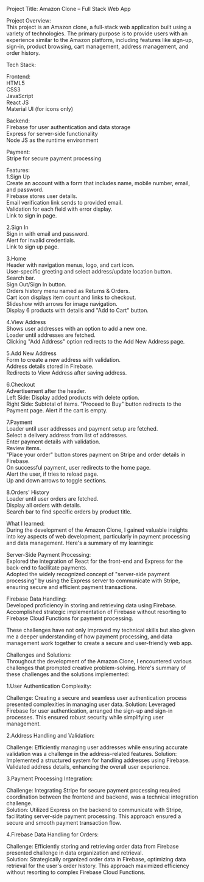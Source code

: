Project Title: Amazon Clone – Full Stack Web App  
  
  
Project Overview:  
This project is an Amazon clone, a full-stack web application built using a variety of technologies. The primary purpose is to provide users with an experience similar to the Amazon platform, including features like sign-up, sign-in, product browsing, cart management, address management, and order history.  
  
  
Tech Stack:  
  
Frontend:  
HTML5  
CSS3  
JavaScript  
React JS  
Material UI (for icons only)  
  
Backend:  
Firebase for user authentication and data storage  
Express for server-side functionality  
Node JS as the runtime environment  
  
Payment:  
Stripe for secure payment processing  
  
  
Features:  
1.Sign Up  
Create an account with a form that includes name, mobile number, email, and password.  
Firebase stores user details.  
Email verification link sends to provided email.  
Validation for each field with error display.  
Link to sign in page.  
  
2.Sign In  
Sign in with email and password.  
Alert for invalid credentials.  
Link to sign up page.  
  
3.Home  
Header with navigation menus, logo, and cart icon.  
User-specific greeting and select address/update location button.  
Search bar.  
Sign Out/Sign In button.  
Orders history menu named as Returns & Orders.  
Cart icon displays item count and links to checkout.  
Slideshow with arrows for image navigation.  
Display 6 products with details and "Add to Cart" button.  
  
4.View Address  
Shows user addresses with an option to add a new one.  
Loader until addresses are fetched.  
Clicking "Add Address" option redirects to the Add New Address page.  
  
5.Add New Address  
Form to create a new address with validation.  
Address details stored in Firebase.  
Redirects to View Address after saving address.  
  
6.Checkout  
Advertisement after the header.  
Left Side: Display added products with delete option.  
Right Side: Subtotal of items. "Proceed to Buy" button redirects to the Payment page. Alert if the cart is empty.  
  
7.Payment  
Loader until user addresses and payment setup are fetched.  
Select a delivery address from list of addresses.  
Enter payment details with validation.  
Review items.  
"Place your order" button stores payment on Stripe and order details in Firebase.  
On successful payment, user redirects to the home page.  
Alert the user, if tries to reload page.  
Up and down arrows to toggle sections.  
  
8.Orders' History  
Loader until user orders are fetched.  
Display all orders with details.  
Search bar to find specific orders by product title.  
  
  
What I learned:  
During the development of the Amazon Clone, I gained valuable insights into key aspects of web development, particularly in payment processing and data management. Here's a summary of my learnings:  
  
Server-Side Payment Processing:  
Explored the integration of React for the front-end and Express for the back-end to facilitate payments.  
Adopted the widely recognized concept of "server-side payment processing" by using the Express server to communicate with Stripe, ensuring secure and efficient payment transactions.  
  
Firebase Data Handling:  
Developed proficiency in storing and retrieving data using Firebase.
Accomplished strategic implementation of Firebase without resorting to Firebase Cloud Functions for payment processing.  
  
These challenges have not only improved my technical skills but also given me a deeper understanding of how payment processing, and data management work together to create a secure and user-friendly web app.  
  
  
Challenges and Solutions:  
Throughout the development of the Amazon Clone, I encountered various challenges that prompted creative problem-solving. Here's summary of these challenges and the solutions implemented:  
  
1.User Authentication Complexity:  
  
Challenge: Creating a secure and seamless user authentication process presented complexities in managing user data.
Solution: Leveraged Firebase for user authentication, arranged the sign-up and sign-in processes. This ensured robust security while simplifying user management.  
  
2.Address Handling and Validation:  
  
Challenge: Efficiently managing user addresses while ensuring accurate validation was a challenge in the address-related features.
Solution: Implemented a structured system for handling addresses using Firebase. Validated address details, enhancing the overall user experience.
  
3.Payment Processing Integration:  
  
Challenge: Integrating Stripe for secure payment processing required coordination between the frontend and backend, was a technical integration challenge.  
Solution: Utilized Express on the backend to communicate with Stripe, facilitating server-side payment processing. This approach ensured a secure and smooth payment transaction flow.  
  
4.Firebase Data Handling for Orders:   
  
Challenge: Efficiently storing and retrieving order data from Firebase presented challenge in data organization and retrieval.  
Solution: Strategically organized order data in Firebase, optimizing data retrieval for the user's order history. This approach maximized efficiency without resorting to complex Firebase Cloud Functions.  